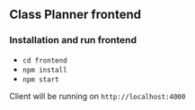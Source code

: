 ## Class Planner frontend

### Installation and run frontend
- `cd frontend`
- `npm install`
- `npm start`

Client will be running on `http://localhost:4000`
